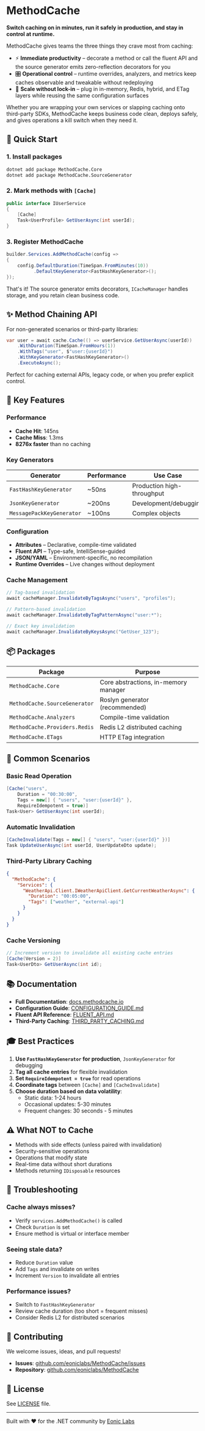 # MethodCache

**Switch caching on in minutes, run it safely in production, and stay in control at runtime.**

MethodCache gives teams the three things they crave most from caching:

- ⚡ **Immediate productivity** – decorate a method or call the fluent API and the source generator emits zero-reflection decorators for you
- 🎛️ **Operational control** – runtime overrides, analyzers, and metrics keep caches observable and tweakable without redeploying
- 🚀 **Scale without lock-in** – plug in in-memory, Redis, hybrid, and ETag layers while reusing the same configuration surfaces

Whether you are wrapping your own services or slapping caching onto third-party SDKs, MethodCache keeps business code clean, deploys safely, and gives operations a kill switch when they need it.

## 🚀 Quick Start

### 1. Install packages

```bash
dotnet add package MethodCache.Core
dotnet add package MethodCache.SourceGenerator
```

### 2. Mark methods with `[Cache]`

```csharp
public interface IUserService
{
    [Cache]
    Task<UserProfile> GetUserAsync(int userId);
}
```

### 3. Register MethodCache

```csharp
builder.Services.AddMethodCache(config =>
{
    config.DefaultDuration(TimeSpan.FromMinutes(10))
          .DefaultKeyGenerator<FastHashKeyGenerator>();
});
```

That's it! The source generator emits decorators, `ICacheManager` handles storage, and you retain clean business code.

## ✨ Method Chaining API

For non-generated scenarios or third-party libraries:

```csharp
var user = await cache.Cache(() => userService.GetUserAsync(userId))
    .WithDuration(TimeSpan.FromHours(1))
    .WithTags("user", $"user:{userId}")
    .WithKeyGenerator<FastHashKeyGenerator>()
    .ExecuteAsync();
```

Perfect for caching external APIs, legacy code, or when you prefer explicit control.

## 🎯 Key Features

### Performance
- **Cache Hit**: 145ns
- **Cache Miss**: 1.3ms
- **8276x faster** than no caching

### Key Generators
| Generator | Performance | Use Case |
|-----------|------------|----------|
| `FastHashKeyGenerator` | ~50ns | Production high-throughput |
| `JsonKeyGenerator` | ~200ns | Development/debugging |
| `MessagePackKeyGenerator` | ~100ns | Complex objects |

### Configuration
- **Attributes** – Declarative, compile-time validated
- **Fluent API** – Type-safe, IntelliSense-guided
- **JSON/YAML** – Environment-specific, no recompilation
- **Runtime Overrides** – Live changes without deployment

### Cache Management
```csharp
// Tag-based invalidation
await cacheManager.InvalidateByTagsAsync("users", "profiles");

// Pattern-based invalidation
await cacheManager.InvalidateByTagPatternAsync("user:*");

// Exact key invalidation
await cacheManager.InvalidateByKeysAsync("GetUser_123");
```

## 📦 Packages

| Package | Purpose |
|---------|---------|
| `MethodCache.Core` | Core abstractions, in-memory manager |
| `MethodCache.SourceGenerator` | Roslyn generator (recommended) |
| `MethodCache.Analyzers` | Compile-time validation |
| `MethodCache.Providers.Redis` | Redis L2 distributed caching |
| `MethodCache.ETags` | HTTP ETag integration |

## 🔧 Common Scenarios

### Basic Read Operation
```csharp
[Cache("users",
    Duration = "00:30:00",
    Tags = new[] { "users", "user:{userId}" },
    RequireIdempotent = true)]
Task<User> GetUserAsync(int userId);
```

### Automatic Invalidation
```csharp
[CacheInvalidate(Tags = new[] { "users", "user:{userId}" })]
Task UpdateUserAsync(int userId, UserUpdateDto update);
```

### Third-Party Library Caching
```json
{
  "MethodCache": {
    "Services": {
      "WeatherApi.Client.IWeatherApiClient.GetCurrentWeatherAsync": {
        "Duration": "00:05:00",
        "Tags": ["weather", "external-api"]
      }
    }
  }
}
```

### Cache Versioning
```csharp
// Increment version to invalidate all existing cache entries
[Cache(Version = 2)]
Task<UserDto> GetUserAsync(int id);
```

## 📚 Documentation

- **Full Documentation**: [docs.methodcache.io](https://github.com/eoniclabs/MethodCache/blob/main/README.md)
- **Configuration Guide**: [CONFIGURATION_GUIDE.md](https://github.com/eoniclabs/MethodCache/blob/main/docs/user-guide/CONFIGURATION_GUIDE.md)
- **Fluent API Reference**: [FLUENT_API.md](https://github.com/eoniclabs/MethodCache/blob/main/docs/user-guide/FLUENT_API.md)
- **Third-Party Caching**: [THIRD_PARTY_CACHING.md](https://github.com/eoniclabs/MethodCache/blob/main/docs/user-guide/THIRD_PARTY_CACHING.md)

## 🎓 Best Practices

1. **Use `FastHashKeyGenerator` for production**, `JsonKeyGenerator` for debugging
2. **Tag all cache entries** for flexible invalidation
3. **Set `RequireIdempotent = true`** for read operations
4. **Coordinate tags** between `[Cache]` and `[CacheInvalidate]`
5. **Choose duration based on data volatility**:
   - Static data: 1-24 hours
   - Occasional updates: 5-30 minutes
   - Frequent changes: 30 seconds - 5 minutes

## ⚠️ What NOT to Cache

- Methods with side effects (unless paired with invalidation)
- Security-sensitive operations
- Operations that modify state
- Real-time data without short durations
- Methods returning `IDisposable` resources

## 🐛 Troubleshooting

### Cache always misses?
- Verify `services.AddMethodCache()` is called
- Check `Duration` is set
- Ensure method is virtual or interface member

### Seeing stale data?
- Reduce `Duration` value
- Add `Tags` and invalidate on writes
- Increment `Version` to invalidate all entries

### Performance issues?
- Switch to `FastHashKeyGenerator`
- Review cache duration (too short = frequent misses)
- Consider Redis L2 for distributed scenarios

## 🤝 Contributing

We welcome issues, ideas, and pull requests!

- **Issues**: [github.com/eoniclabs/MethodCache/issues](https://github.com/eoniclabs/MethodCache/issues)
- **Repository**: [github.com/eoniclabs/MethodCache](https://github.com/eoniclabs/MethodCache)

## 📄 License

See [LICENSE](https://github.com/eoniclabs/MethodCache/blob/main/LICENSE) file.

---

Built with ❤️ for the .NET community by [Eonic Labs](https://github.com/eoniclabs)